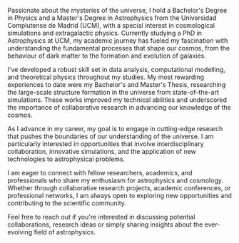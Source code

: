 <!--## Hi there 👋-->

<!--
**Sergarmor/Sergarmor** is a ✨ _special_ ✨ repository because its `README.md` (this file) appears on your GitHub profile.

Here are some ideas to get you started:

- 🔭 I’m currently working on ...
- 🌱 I’m currently learning ...
- 👯 I’m looking to collaborate on ...
- 🤔 I’m looking for help with ...
- 💬 Ask me about ...
- 📫 How to reach me: ...
- 😄 Pronouns: ...
- ⚡ Fun fact: ...
-->


Passionate about the mysteries of the universe, I hold a Bachelor's Degree in Physics and a Master's Degree in Astrophysics from the Universidad Complutense de Madrid (UCM), with a special interest in cosmological simulations and extragalactic physics. Currently studying a PhD in Astrophysics at UCM, my academic journey has fueled my fascination with understanding the fundamental processes that shape our cosmos, from the behaviour of dark matter to the formation and evolution of galaxies.

I've developed a robust skill set in data analysis, computational modelling, and theoretical physics throughout my studies. My most rewarding experiences to date were my Bachelor's and Master's Thesis, researching the large-scale structure formation in the universe from state-of-the-art simulations. These works improved my technical abilities and underscored the importance of collaborative research in advancing our knowledge of the cosmos.

As I advance in my career, my goal is to engage in cutting-edge research that pushes the boundaries of our understanding of the universe. I am particularly interested in opportunities that involve interdisciplinary collaboration, innovative simulations, and the application of new technologies to astrophysical problems.

I am eager to connect with fellow researchers, academics, and professionals who share my enthusiasm for astrophysics and cosmology. Whether through collaborative research projects, academic conferences, or professional networks, I am always open to exploring new opportunities and contributing to the scientific community.

Feel free to reach out if you're interested in discussing potential collaborations, research ideas or simply sharing insights about the ever-evolving field of astrophysics.
